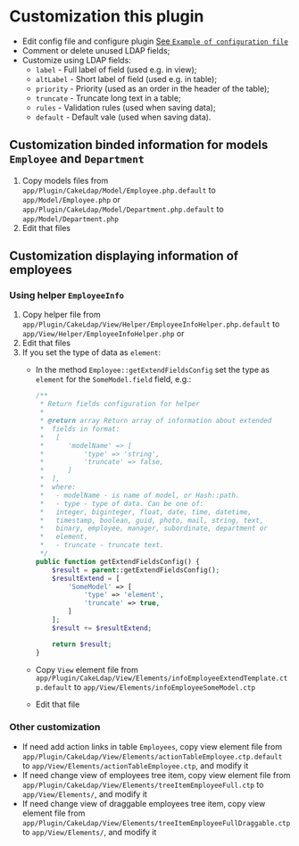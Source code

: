 # Customization this plugin

- Edit config file and configure plugin [See `Example of configuration file`](EXAMPLE_CFG_FILE.md)
- Comment or delete unused LDAP fields;
- Customize using LDAP fields:
   * `label` - Full label of field (used e.g. in view);
   * `altLabel` - Short label of field (used e.g. in table);
   * `priority` - Priority (used as an order in the header of the table);
   * `truncate` - Truncate long text in a table;
   * `rules` - Validation rules (used when saving data);
   * `default` - Default vale (used when saving data).
 
## Customization binded information for models `Employee` and `Department`

1. Copy models files from `app/Plugin/CakeLdap/Model/Employee.php.default` to `app/Model/Employee.php` or
   `app/Plugin/CakeLdap/Model/Department.php.default` to `app/Model/Department.php`
2. Edit that files

## Customization displaying information of employees

### Using helper `EmployeeInfo`

1. Copy helper file from `app/Plugin/CakeLdap/View/Helper/EmployeeInfoHelper.php.default` to `app/View/Helper/EmployeeInfoHelper.php` or
2. Edit that files
3. If you set the type of data as `element`:
   - In the method `Employee::getExtendFieldsConfig` set the type as `element` for the `SomeModel.field` field, e.g.:

      ```php
      /**
       * Return fields configuration for helper
       *
       * @return array Return array of information about extended
       *  fields in format:
       *   [
       *      'modelName' => [
       *          'type' => 'string',
       *          'truncate' => false,
       *      ]
       *  ],
       *  where:
       *   - modelName - is name of model, or Hash::path.
       *   - type - type of data. Can be one of:
       *   integer, biginteger, float, date, time, datetime,
       *   timestamp, boolean, guid, photo, mail, string, text,
       *   binary, employee, manager, subordinate, department or
       *   element.
       *   - truncate - truncate text.
       */
      public function getExtendFieldsConfig() {
          $result = parent::getExtendFieldsConfig();
          $resultExtend = [
              'SomeModel' => [
                  'type' => 'element',
                  'truncate' => true,
              ]
          ];
          $result += $resultExtend;

          return $result;
      }
      ```

   - Copy `View` element file from `app/Plugin/CakeLdap/View/Elements/infoEmployeeExtendTemplate.ctp.default` to `app/View/Elements/infoEmployeeSomeModel.ctp`
   - Edit that file

### Other customization

- If need add action links in table `Employees`, copy view element file from
  `app/Plugin/CakeLdap/View/Elements/actionTableEmployee.ctp.default` to `app/View/Elements/actionTableEmployee.ctp`,
   and modify it
- If need change view of employees tree item, copy view element file from
  `app/Plugin/CakeLdap/View/Elements/treeItemEmployeeFull.ctp` to `app/View/Elements/`,
  and modify it
- If need change view of draggable employees tree item, copy view element file from
  `app/Plugin/CakeLdap/View/Elements/treeItemEmployeeFullDraggable.ctp` to `app/View/Elements/`,
  and modify it
